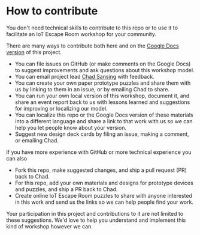 # How to contribute

You don't need technical skills to contribute to this repo or to use it to facilitate an IoT Escape Room workshop for your community.

There are many ways to contribute both here and on the [Google Docs version](https://drive.google.com/open?id=1RfXgqHbLDygJ-ldJYfHEM76rAXc6rZ7b) of this project.

- You can file issues on GitHub (or make comments on the Google Docs) to suggest improvements and ask questions about this workshop model.
- You can email project lead [Chad Sansing](mailto:chad@mozillafoundation.org) with feedback.
- You can create your own paper prototype puzzles and share them with us by linking to them in an issue, or by emailing Chad to share.
- You can run your own local version of this workshop, document it, and share an event report back to us with lessons learned and suggestions for improving or localizing our model.
- You can localize this repo or the Google Docs version of these materials into a different language and share a link to that work with us so we can help you let people know about your version.
- Suggest new design deck cards by filing an issue, making a comment, or emailing Chad.

If you have more experience with GitHub or more technical experience you can also

- Fork this repo, make suggested changes, and ship a pull request (PR) back to Chad.
- For this repo, add your own materials and designs for prototype devices and puzzles, and ship a PR back to Chad.
- Create online IoT Escape Room puzzles to share with anyone interested in this work and send us the links so we can help people find your work.

Your participation in this project and contributions to it are not limited to these suggestions. We'd love to help you understand and implement this kind of workshop however we can. 